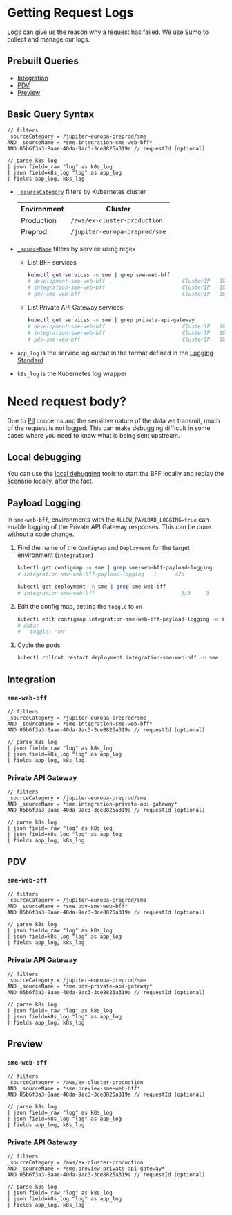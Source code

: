 # Getting Request Logs

Logs can give us the reason why a request has failed. We use [Sumo](https://myobconfluence.atlassian.net/wiki/spaces/OBSERVE/pages/855837228/Getting+started+with+Sumo+Logic) to collect and manage our logs.

## Prebuilt Queries

* [Integration](#Integration)
* [PDV](#PDV)
* [Preview](#Preview)

## Basic Query Syntax

```
// filters
_sourceCategory = /jupiter-europa-preprod/sme
AND _sourceName = *sme.integration-sme-web-bff*
AND 05b6f3a3-8aae-40da-9ac3-3ce8825a319a // requestId (optional)

// parse k8s log
| json field=_raw "log" as k8s_log
| json field=k8s_log "log" as app_log
| fields app_log, k8s_log
```

* [`_sourceCategory`](https://help.sumologic.com/05Search/Get-Started-with-Search/Search-Basics/Built-in-Metadata) filters by Kubernetes cluster

    | Environment | Cluster |
    | --- | --- |
    | Production | `/aws/ex-cluster-production` |
    | Preprod | `/jupiter-europa-preprod/sme` |
* [`_sourceName`](https://help.sumologic.com/05Search/Get-Started-with-Search/Search-Basics/Built-in-Metadata) filters by service using regex
    * List BFF services

        ```sh
        kubectl get services -n sme | grep sme-web-bff
        # development-sme-web-bff                         ClusterIP   10.100.211.174   <none>        80/TCP           329d
        # integration-sme-web-bff                         ClusterIP   10.98.190.70     <none>        80/TCP           325d
        # pdv-sme-web-bff                                 ClusterIP   10.99.25.190     <none>        80/TCP           189d
        ```
    * List Private API Gateway services

        ```sh
        kubectl get services -n sme | grep private-api-gateway
        # development-sme-web-bff                         ClusterIP   10.100.211.174   <none>        80/TCP           329d
        # integration-sme-web-bff                         ClusterIP   10.98.190.70     <none>        80/TCP           325d
        # pdv-sme-web-bff                                 ClusterIP   10.99.25.190     <none>        80/TCP           189d
        ```
* `app_log` is the service log output in the format defined in the [Logging Standard](https://myobconfluence.atlassian.net/wiki/spaces/LOG/pages/209584219/Logging+Standard+v2)
* `k8s_log` is the Kubernetes log wrapper

# Need request body?

Due to [PII](https://www.oaic.gov.au/privacy/guidance-and-advice/what-is-personal-information/) concerns and the sensitive nature of the data we transmit, much of the request is not logged. This can make debugging difficult in some cases where you need to know what is being sent upstream.

## Local debugging

You can use the [local debugging](local-debugging.md) tools to start the BFF locally and replay the scenario locally, after the fact.

## Payload Logging

In `sme-web-bff`, environments with the `ALLOW_PAYLOAD_LOGGING=true` can enable logging of the Private API Gateway responses. This can be done without a code change.

1. Find the name of the `ConfigMap` and `Deployment` for the target environment (`integration`)

    ```sh
    kubectl get configmap -n sme | grep sme-web-bff-payload-logging
    # integration-sme-web-bff-payload-logging   1      42d
    ```

    ```sh
    kubectl get deployment -n sme | grep sme-web-bff
    # integration-sme-web-bff                            3/3     3            3           155d
    ```
1. Edit the config map, setting the `toggle` to `on`

    ```sh
    kubectl edit configmap integration-sme-web-bff-payload-logging -n sme
    # data:
    #   toggle: "on"
    ```
1. Cycle the pods

    ```sh
    kubectl rollout restart deployment integration-sme-web-bff -n sme
    ```

## Integration

### `sme-web-bff`

```
// filters
_sourceCategory = /jupiter-europa-preprod/sme
AND _sourceName = *sme.integration-sme-web-bff*
AND 05b6f3a3-8aae-40da-9ac3-3ce8825a319a // requestId (optional)

// parse k8s log
| json field=_raw "log" as k8s_log
| json field=k8s_log "log" as app_log
| fields app_log, k8s_log
```

### Private API Gateway

```
// filters
_sourceCategory = /jupiter-europa-preprod/sme
AND _sourceName = *sme.integration-private-api-gateway*
AND 05b6f3a3-8aae-40da-9ac3-3ce8825a319a // requestId (optional)

// parse k8s log
| json field=_raw "log" as k8s_log
| json field=k8s_log "log" as app_log
| fields app_log, k8s_log
```

## PDV

### `sme-web-bff`

```
// filters
_sourceCategory = /jupiter-europa-preprod/sme
AND _sourceName = *sme.pdv-sme-web-bff*
AND 05b6f3a3-8aae-40da-9ac3-3ce8825a319a // requestId (optional)

// parse k8s log
| json field=_raw "log" as k8s_log
| json field=k8s_log "log" as app_log
| fields app_log, k8s_log
```

### Private API Gateway

```
// filters
_sourceCategory = /jupiter-europa-preprod/sme
AND _sourceName = *sme.pdv-private-api-gateway*
AND 05b6f3a3-8aae-40da-9ac3-3ce8825a319a // requestId (optional)

// parse k8s log
| json field=_raw "log" as k8s_log
| json field=k8s_log "log" as app_log
| fields app_log, k8s_log
```

## Preview

### `sme-web-bff`

```
// filters
_sourceCategory = /aws/ex-cluster-production
AND _sourceName = *sme.preview-sme-web-bff*
AND 05b6f3a3-8aae-40da-9ac3-3ce8825a319a // requestId (optional)

// parse k8s log
| json field=_raw "log" as k8s_log
| json field=k8s_log "log" as app_log
| fields app_log, k8s_log
```

### Private API Gateway

```
// filters
_sourceCategory = /aws/ex-cluster-production
AND _sourceName = *sme.preview-private-api-gateway*
AND 05b6f3a3-8aae-40da-9ac3-3ce8825a319a // requestId (optional)

// parse k8s log
| json field=_raw "log" as k8s_log
| json field=k8s_log "log" as app_log
| fields app_log, k8s_log
```
